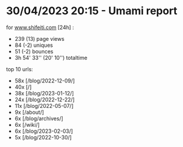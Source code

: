 # 30/04/2023 20:15 - Umami report
for www.shifeiti.com [24h] :

 - 239 (13) page views
 - 84 (-2) uniques
 - 51 (-2) bounces
 - 3h 54' 33'' (20' 10'') totaltime


top 10 urls:
 - 58x [/blog/2022-12-09/]
 - 40x [/]
 - 38x [/blog/2023-01-12/]
 - 24x [/blog/2022-12-22/]
 - 11x [/blog/2022-05-07/]
 - 9x [/about/]
 - 6x [/blog/archives/]
 - 6x [/wiki/]
 - 6x [/blog/2023-02-03/]
 - 5x [/blog/2022-10-30/]


